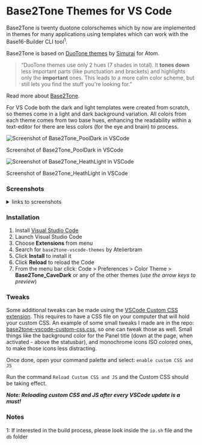 # Base2Tone Themes for VS Code

Base2Tone is twenty duotone colorschemes which by now are implemented in themes for many applications using templates which can work with the Base16-Builder CLI tool<sup>1</sup>.

Base2Tone is based on [DuoTone themes](http://simurai.com/projects/2016/01/01/duotone-themes) by [Simurai](http://simurai.com/) for Atom.

> “DuoTone themes use only 2 hues (7 shades in total). It __tones down__ less important parts (like punctuation and brackets) and highlights only the __important__ ones. This leads to a more calm color scheme, but still lets you find the stuff you're looking for.”

Read more about [Base2Tone](http://base2t.one).

For VS Code both the dark and light templates were created from scratch, so themes come in a light and dark background variation. All colors from each theme comes from two base hues, enhancing the readability within a text-editor for there are less colors (for the eye and brain) to process.

![Screenshot of Base2Tone_PoolDark in VSCode](https://i.imgur.com/FyNlKV2.png)

Screenshot of Base2Tone_PoolDark in VSCode

![Screenshot of Base2Tone_HeathLight in VSCode](https://i.imgur.com/D7eiDDT.png)

Screenshot of Base2Tone_HeathLight in VSCode

### Screenshots

<details><summary markdown="span">links to screenshots</summary>

- [Base2Tone_CaveDark](https://i.imgur.com/0XIBdPp.png)
- [Base2Tone_CaveLight](https://i.imgur.com/Rt2tujh.png)
- [Base2Tone_DesertDark](https://i.imgur.com/P8B6IEI.png)
- [Base2Tone_DesertLight](https://i.imgur.com/kVXEZSC.png)
- [Base2Tone_DrawbridgeDark](https://i.imgur.com/6qSAOLm.png)
- [Base2Tone_DrawbridgeLight](https://i.imgur.com/Q9IsG8w.png)
- [Base2Tone_EarthDark](https://i.imgur.com/kaPT4XT.png)
- [Base2Tone_EarthLight](https://i.imgur.com/mJpYbsa.png)
- [Base2Tone_EveningDark](https://i.imgur.com/mGagltl.png)
- [Base2Tone_EveningLight](https://i.imgur.com/kTxpyKN.png)
- [Base2Tone_FieldDark](https://i.imgur.com/Q5Txowe.png)
- [Base2Tone_FieldLight](https://i.imgur.com/YOwuyJD.png)
- [Base2Tone_ForestDark](https://i.imgur.com/b2RrhOG.png)
- [Base2Tone_ForestLight](https://i.imgur.com/L8ab10d.png)
- [Base2Tone_GardenDark](https://i.imgur.com/l3JvW7S.png)
- [Base2Tone_GardenLight](https://i.imgur.com/ilo274H.png)
- [Base2Tone_HeathDark](https://i.imgur.com/0Iek9yp.png)
- [Base2Tone_HeathLight](https://i.imgur.com/D7eiDDT.png)
- [Base2Tone_LakeDark](https://i.imgur.com/NwdDv0k.png)
- [Base2Tone_LakeLight](https://i.imgur.com/ku4eYqW.png)
- [Base2Tone_LavenderDark](https://i.imgur.com/uHp1trg.png)
- [Base2Tone_LavenderLight](https://i.imgur.com/cwp8dfW.png)
- [Base2Tone_MallDark](https://i.imgur.com/f3BoYoW.png)
- [Base2Tone_MallLight](https://i.imgur.com/eY3pfPK.png)
- [Base2Tone_MeadowDark](https://i.imgur.com/ZXFJ6mv.png)
- [Base2Tone_MeadowLight](https://i.imgur.com/8caJ9NH.png)
- [Base2Tone_MorningDark](https://i.imgur.com/LyPcwWS.png)
- [Base2Tone_MorningLight](https://i.imgur.com/PtGk53T.png)
- [Base2Tone_MotelDark](https://i.imgur.com/IKFKnrQ.png)
- [Base2Tone_MotelLight](https://i.imgur.com/iWxsAV5.png)
- [Base2Tone_PoolDark](https://i.imgur.com/FyNlKV2.png)
- [Base2Tone_PoolLight](https://i.imgur.com/vM4Gl31.png)
- [Base2Tone_PorchDark](https://i.imgur.com/H5YWGYG.png)
- [Base2Tone_PorchLight](https://i.imgur.com/rolKIjJ.png)
- [Base2Tone_SeaDark](https://i.imgur.com/HAgzQAA.png)
- [Base2Tone_SeaLight](https://i.imgur.com/y4GWHpf.png)
- [Base2Tone_SpaceDark](https://i.imgur.com/9cF1MHx.png)
- [Base2Tone_SpaceLight](https://i.imgur.com/l17vkgf.png)
- [Base2Tone_SuburbDark](https://i.imgur.com/FSOFEi7.png)
- [Base2Tone_SuburbLight](https://i.imgur.com/2mSr9Vj.png)

</details>

### Installation

1.  Install [Visual Studio Code](https://code.visualstudio.com/)
1.  Launch Visual Studio Code
1.  Choose **Extensions** from menu
1.  Search for `base2tone-vscode-themes` by Atelierbram
1.  Click **Install** to install it
1.  Click **Reload** to reload the Code
1.  From the menu bar click: Code > Preferences > Color Theme > **Base2Tone_CaveDark** or any of the other themes (_use the arrow keys to preview_)

### Tweaks
Some additional tweaks can be made using the [VSCode Custom CSS extension](https://github.com/be5invis/vscode-custom-css). This requires to have a CSS file on your computer that will hold your custom CSS. An example of some small tweaks I made are in the repo: [base2tone-vscode-custom-css.css](https://github.com/atelierbram/Base2Tone-VSCode-Themes/blob/master/base2tone-vscode-custom-css.css), so one can tweak those as well. Small things like the background color for the Panel title (down at the page, when activated - above the statusbar), and monochrome icons ISO colored ones, to make those icons less distracting.

Once done, open your command palette and select: `enable custom CSS and JS`

Run the command `Reload Custom CSS and JS` and the Custom CSS should be taking effect.

**_Note: Reloading custom CSS and JS after every VSCode update is a must!_**

### Notes
1: If interested in the build process, please look inside the `io.sh` file and the `db` folder

